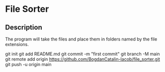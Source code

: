 # File Sorter

## Description
The program will take the files and place them in folders named by the file extensions.

git init
git add README.md
git commit -m "first commit"
git branch -M main
git remote add origin https://github.com/BogdanCatalin-Iacob/file_sorter.git
git push -u origin main
